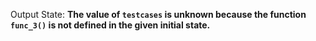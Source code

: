 Output State: **The value of `testcases` is unknown because the function `func_3()` is not defined in the given initial state.**